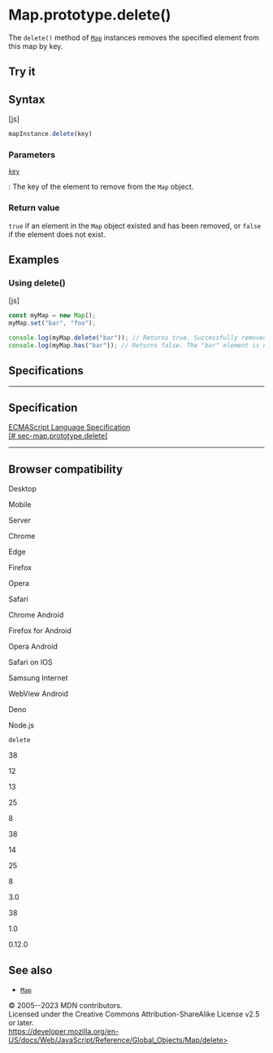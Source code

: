 Map.prototype.delete()
======================

 
The `delete()` method of [`Map`](../map) instances removes the specified
element from this map by key.


 
Try it 
------

 



 
Syntax
------

 
 
 
[js]


```js
mapInstance.delete(key)
```




 
### Parameters

 

[`key`](#key)

:   The key of the element to remove from the `Map` object.



 
### Return value 

 
`true` if an element in the `Map` object existed and has been removed,
or `false` if the element does not exist.



 
Examples
--------


 
### Using delete() 

 
 
 
[js]


```js
const myMap = new Map();
myMap.set("bar", "foo");

console.log(myMap.delete("bar")); // Returns true. Successfully removed.
console.log(myMap.has("bar")); // Returns false. The "bar" element is no longer present.
```




Specifications
--------------

 
  -----------------------------------------------------------------------------------------------------------------------
  Specification
  -----------------------------------------------------------------------------------------------------------------------
  [ECMAScript Language Specification\
  [\#
  sec-map.prototype.delete]](https://tc39.es/ecma262/multipage/keyed-collections.html#sec-map.prototype.delete)

  -----------------------------------------------------------------------------------------------------------------------


Browser compatibility 
---------------------

 


Desktop

Mobile

Server

Chrome

Edge

Firefox

Opera

Safari

Chrome Android

Firefox for Android

Opera Android

Safari on IOS

Samsung Internet

WebView Android

Deno

Node.js

`delete`

38

12

13

25

8

38

14

25

8

3.0

38

1.0

0.12.0

 
See also 
--------

 
-   [`Map`](../map)



 
© 2005--2023 MDN contributors.\
Licensed under the Creative Commons Attribution-ShareAlike License v2.5
or later.\
https://developer.mozilla.org/en-US/docs/Web/JavaScript/Reference/Global_Objects/Map/delete>

